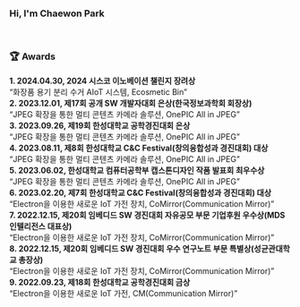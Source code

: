 ### Hi, I'm Chaewon Park </br>
</br>

### 🏆 Awards
**1. 2024.04.30, 2024 시스코 이노베이션 챌린지 장려상** </br>
  “화장품 용기 분리 수거 AIoT 시스템, Ecosmetic Bin” </br>
**2. 2023.12.01, 제17회 공개 SW 개발자대회 은상(한국정보과학회 회장상)** </br>
  “JPEG 확장을 통한 멀티 콘텐츠 카메라 솔루션, OnePIC All in JPEG” </br>
**3. 2023.09.26, 제19회 한성대학교 공학경진대회 은상** </br>
  “JPEG 확장을 통한 멀티 콘텐츠 카메라 솔루션, OnePIC All in JPEG” </br>
**4. 2023.08.11, 제8회 한성대학교 C&C Festival(창의융합성과 경진대회) 대상** </br>
  “JPEG 확장을 통한 멀티 콘텐츠 카메라 솔루션, OnePIC All in JPEG” </br>
**5. 2023.06.02, 한성대학교 컴퓨터공학부 캡스톤디자인 작품 발표회 최우수상** </br>
  “JPEG 확장을 통한 멀티 콘텐츠 카메라 솔루션, OnePIC All in JPEG” </br>
**6. 2023.02.20, 제7회 한성대학교 C&C Festival(창의융합성과 경진대회) 대상** </br>
  “Electron을 이용한 새로운 IoT 가전 장치, CoMirror(Communication Mirror)” </br>
**7. 2022.12.15, 제20회 임베디드 SW 경진대회 자유공모 부문 기업후원 우수상(MDS 인텔리전스 
대표상)** </br>
  “Electron을 이용한 새로운 IoT 가전 장치, CoMirror(Communication Mirror)” </br>
**8. 2022.12.15, 제20회 임베디드 SW 경진대회 우수 연구노트 부문 특별상(성균관대학교 총장상)** </br>
  “Electron을 이용한 새로운 IoT 가전 장치, CoMirror(Communication Mirror)” </br>
**9. 2022.09.23, 제18회 한성대학교 공학경진대회 금상** </br>
  “Electron을 이용한 새로운 IoT 가전, CM(Communication Mirror)” </br>

<!--
**muppychae1/muppychae1** is a ✨ _special_ ✨ repository because its `README.md` (this file) appears on your GitHub profile.

Here are some ideas to get you started:

- 🔭 I’m currently working on ...
- 🌱 I’m currently learning ...
- 👯 I’m looking to collaborate on ...
- 🤔 I’m looking for help with ...
- 💬 Ask me about ...
- 📫 How to reach me: ...
- 😄 Pronouns: ...
- ⚡ Fun fact: ...
-->
